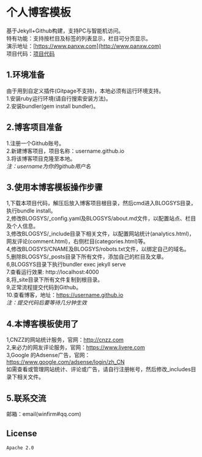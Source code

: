个人博客模板
================
基于Jekyll+Github构建，支持PC与智能机访问。   
特有功能：支持按栏目及标签的列表显示，栏目可分页显示。  
演示地址：[https://www.panxw.com](http://www.panxw.com)  
项目代码：[项目代码](https://github.com/panxw/panxw.github.com)  

## 1.环境准备
由于用到自定义插件(Gitpage不支持)，本地必须有运行环境支持。  
1.安装ruby运行环境(请自行搜索安装方法)。  
2.安装bundler(gem install bundler)。  

## 2.博客项目准备
1.注册一个Github账号。  
2.新建博客项目，项目名称：username.github.io  
3.将该博客项目克隆至本地。  
*注：username为你的github用户名*  

## 3.使用本博客模板操作步骤
1,下载本项目代码，解压后放入博客项目根目录，然后cmd进入BLOGSYS目录，执行bundle install。  
2,修改BLOGSYS/_config.yaml及BLOGSYS/about.md文件，以配置站点、栏目及个人信息。  
3,修改BLOGSYS/_include目录下相关文件，以配置网站统计(analytics.html)，网友评论(comment.html)，右侧栏目(categories.html)等。  
4,修改BLOGSYS/CNAME及BLOGSYS/robots.txt文件，以绑定自己的域名。  
5,删除BLOGSYS/_posts目录下所有文件，添加自己的栏目及文章。  
6,BLOGSYS目录下执行bundler exec jekyll serve  
7.查看运行效果: http://localhost:4000  
8,将_site目录下所有文件复制到根目录。  
9,正常流程提交代码到Github。  
10.查看博客，地址：https://username.github.io  
*注：提交代码后要等待几分钟生效*    


## 4.本博客模板使用了
1,CNZZ的网站统计服务，官网：http://cnzz.com  
2,来必力的网友评论服务，官网：https://www.livere.com  
3,Google 的Adsense广告，官网：https://www.google.com/adsense/login/zh_CN  
如需查看或管理网站统计、评论或广告，请自行注册帐号，然后修改_includes目录下相关文件。  

## 5.联系交流
邮箱：email(winfirm#qq.com)  

## License
    Apache 2.0
